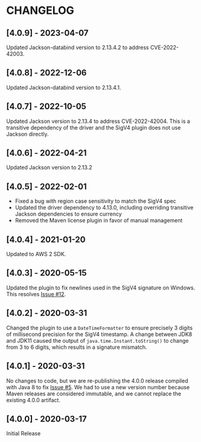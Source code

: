 # CHANGELOG

## [4.0.9] - 2023-04-07

Updated Jackson-databind version to 2.13.4.2 to address CVE-2022-42003.

## [4.0.8] - 2022-12-06

Updated Jackson-databind version to 2.13.4.1.

## [4.0.7] - 2022-10-05

Updated Jackson version to 2.13.4 to address CVE-2022-42004. This is a transitive dependency of the driver and the SigV4
plugin does not use Jackson directly.

## [4.0.6] - 2022-04-21

Updated Jackson version to 2.13.2

## [4.0.5] - 2022-02-01

* Fixed a bug with region case sensitivity to match the SigV4 spec
* Updated the driver dependency to 4.13.0, including overriding transitive Jackson dependencies to ensure currency
* Removed the Maven license plugin in favor of manual management

## [4.0.4] - 2021-01-20

Updated to AWS 2 SDK.


## [4.0.3] - 2020-05-15

Updated the plugin to fix newlines used in the SigV4 signature on Windows. This resolves [Issue
#12](https://github.com/aws/aws-sigv4-auth-cassandra-java-driver-plugin/issues/12).

## [4.0.2] - 2020-03-31

Changed the plugin to use a `DateTimeFormatter` to ensure precisely 3 digits of millisecond precision for the SigV4
timestamp. A change between JDK8 and JDK11 caused the output of `java.time.Instant.toString()` to change from 3 to 6
digits, which results in a signature mismatch.

## [4.0.1] - 2020-03-31

No changes to code, but we are re-publishing the 4.0.0 release compiled with Java 8 to fix [Issue
#5](https://github.com/aws/aws-sigv4-auth-cassandra-java-driver-plugin/issues/5). We had to use a new version number
because Maven releases are considered immutable, and we cannot replace the existing 4.0.0 artifact.

## [4.0.0] - 2020-03-17

Initial Release

